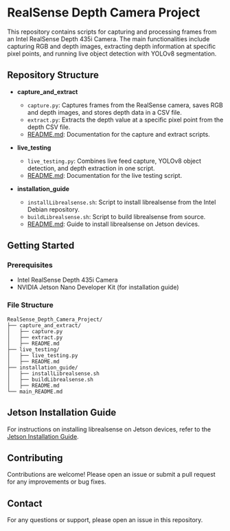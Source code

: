 # RealSense Depth Camera Project

This repository contains scripts for capturing and processing frames from an Intel RealSense Depth 435i Camera. The main functionalities include capturing RGB and depth images, extracting depth information at specific pixel points, and running live object detection with YOLOv8 segmentation.

## Repository Structure

- **capture_and_extract**
  - `capture.py`: Captures frames from the RealSense camera, saves RGB and depth images, and stores depth data in a CSV file.
  - `extract.py`: Extracts the depth value at a specific pixel point from the depth CSV file.
  - [README.md](./Windows/capture%20and%20extract%20frames/info.md): Documentation for the capture and extract scripts.

- **live_testing**
  - `live_testing.py`: Combines live feed capture, YOLOv8 object detection, and depth extraction in one script.
  - [README.md](./Live_capture/info.md): Documentation for the live testing script.

- **installation_guide**
  - `installLibrealsense.sh`: Script to install librealsense from the Intel Debian repository.
  - `buildLibrealsense.sh`: Script to build librealsense from source.
  - [README.md](./jetson_installation/Jetson_Installation_Guide.md): Guide to install librealsense on Jetson devices.

## Getting Started

### Prerequisites

- Intel RealSense Depth 435i Camera
- NVIDIA Jetson Nano Developer Kit (for installation guide)

### File Structure

```
RealSense_Depth_Camera_Project/
├── capture_and_extract/
│   ├── capture.py
│   ├── extract.py
│   ├── README.md
├── live_testing/
│   ├── live_testing.py
│   ├── README.md
├── installation_guide/
│   ├── installLibrealsense.sh
│   ├── buildLibrealsense.sh
│   ├── README.md
└── main_README.md
```

## Jetson Installation Guide

For instructions on installing librealsense on Jetson devices, refer to the [Jetson Installation Guide](./jetson_installation/Jetson_Installation_Guide.md).

## Contributing

Contributions are welcome! Please open an issue or submit a pull request for any improvements or bug fixes.

## Contact

For any questions or support, please open an issue in this repository.
